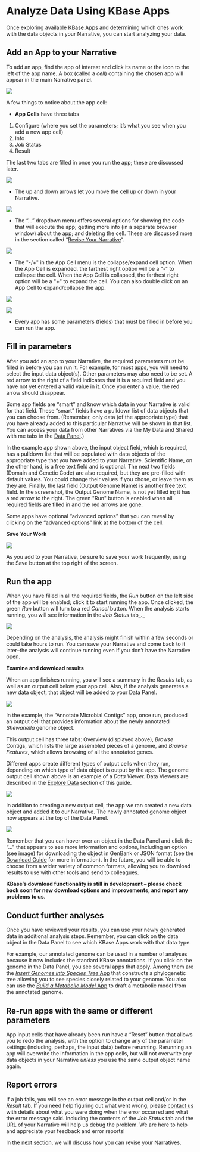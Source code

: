 # Analyze Data Using KBase Apps

Once exploring available [KBase Apps ](https://kbase.us/applist/)and determining which ones work with the data objects in your Narrative, you can start analyzing your data.

## Add an App to your Narrative

To add an app, find the app of interest and click its name or the icon to the left of the app name. A box \(called a _cell_\) containing the chosen app will appear in the main Narrative panel.

![](../../.gitbook/assets/screen-shot-2017-03-13-at-9.47.25-am.png)

A few things to notice about the app cell:

* **App Cells** have three tabs 

1. Configure \(where you set the parameters; it’s what you see when you add a new app cell\)
2. Info
3. Job Status 
4. Result

The last two tabs are filled in once you run the app; these are discussed later.

![](../../.gitbook/assets/appcell_tabs.png)

* The up and down arrows let you move the cell up or down in your Narrative.

![](../../.gitbook/assets/appcell_arrows%20%281%29.gif)

* The “…” dropdown menu offers several options for showing the code that will execute the app; getting more info \(in a separate browser window\) about the app; and deleting the cell. These are discussed more in the section called “[Revise Your Narrative](revise.md)“.

![](../../.gitbook/assets/ellipsesdropdownmenu.gif)

* The "-/+" in the App Cell menu is the collapse/expand cell option. When the App Cell is expanded, the farthest right option will be a "-" to collapse the cell. When the App Cell is collapsed, the farthest right option will be a "+" to expand the cell.  You can also double click on an App Cell to expand/collapse the app. 

![](../../.gitbook/assets/collapsecell%20%281%29.gif)

![](../../.gitbook/assets/appexpandcell.gif)

* Every app has some parameters \(fields\) that must be filled in before you can run the app.

## Fill in parameters

After you add an app to your Narrative, the required parameters must be filled in before you can run it. For example, for most apps, you will need to select the input data object\(s\). Other parameters may also need to be set. A red arrow to the right of a field indicates that it is a required field and you have not yet entered a valid value in it. Once you enter a value, the red arrow should disappear.

Some app fields are “smart” and know which data in your Narrative is valid for that field. These “smart” fields have a pulldown list of data objects that you can choose from. \(Remember, only data \(of the appropriate type\) that you have already added to this particular Narrative will be shown in that list. You can access your data from other Narratives via the My Data and Shared with me tabs in the [Data Panel](add-data.md).\)

In the example app shown above, the input object field, which is required, has a pulldown list that will be populated with data objects of the appropriate type that you have added to your Narrative. Scientific Name, on the other hand, is a free text field and is optional. The next two fields \(Domain and Genetic Code\) are also required, but they are pre-filled with default values. You could change their values if you chose, or leave them as they are. Finally, the last field \(Output Genome Name\) is another free text field. In the screenshot, the Output Genome Name, is not yet filled in; it has a red arrow to the right. The green "Run" button is enabled when all required fields are filled in and the red arrows are gone.

Some apps have optional “advanced options” that you can reveal by clicking on the “advanced options” link at the bottom of the cell.

**Save Your Work**

![](../../.gitbook/assets/savenarrative%20%284%29.gif)

As you add to your Narrative, be sure to save your work frequently, using the Save button at the top right of the screen.

## Run the app

When you have filled in all the required fields, the _Run_ button on the left side of the app will be enabled; click it to start running the app. Once clicked, the green _Run_ button will turn to a red _Cancel_ button. When the analysis starts running, you will see information in the _Job Status_ tab_**.**_

![](../../.gitbook/assets/screen-shot-2017-03-18-at-2.23.25-pm.png)

Depending on the analysis, the analysis might finish within a few seconds or could take hours to run. You can save your Narrative and come back to it later–the analysis will continue running even if you don’t have the Narrative open.

**Examine and download results**

When an app finishes running, you will see a summary in the _Results_ tab, as well as an output cell below your app cell. Also, if the analysis generates a new data object, that object will be added to your Data Panel.

![](../../.gitbook/assets/screen-shot-2017-02-01-at-1.39.36-pm.png)

In the example, the “Annotate Microbial Contigs” app, once run, produced an output cell that provides information about the newly annotated _Shewanella_ genome object.

This output cell has three tabs: Overview \(displayed above\), _Browse_ Contigs, which lists the large assembled pieces of a genome, and _Browse Features_, which allows browsing of all the annotated genes.

Different apps create different types of output cells when they run, depending on which type of data object is output by the app. The genome output cell shown above is an example of a _Data Viewer._ Data Viewers are described in the [Explore Data](explore-data.md) section of this guide.

![](../../.gitbook/assets/screen-shot-2017-02-01-at-1.42.23-pm.png)

In addition to creating a new output cell, the app we ran created a new data object and added it to our Narrative. The newly annotated genome object now appears at the top of the Data Panel.

![](../../.gitbook/assets/screen-shot-2017-02-01-at-1.44.53-pm.png)

Remember that you can hover over an object in the Data Panel and click the “..." that appears to see more information and options, including an option \(see image\) for downloading the object in GenBank or JSON format \(see the [Download Guide](../../data/upload-download-guide/) for more information\). In the future, you will be able to choose from a wider variety of common formats, allowing you to download results to use with other tools and send to colleagues.

**KBase’s download functionality is still in development – please check back soon for new download options and improvements, and report any problems to us.**

## **Conduct further analyses**

Once you have reviewed your results, you can use your newly generated data in additional analysis steps. Remember, you can click on the data object in the Data Panel to see which KBase Apps work with that data type.

For example, our annotated genome can be used in a number of analyses because it now includes the standard KBase annotations. If you click on the genome in the Data Panel, you see several apps that apply. Among them are the [_Insert Genomes into Species Tree_ App](https://kbase.us/insert-genomes-into-species-tree-app/) that constructs a phylogenetic tree allowing you to see species closely related to your genome. You also can use the [_Build a Metabolic Model_ App](https://kbase.us/metabolic-modeling-in-kbase/) to draft a metabolic model from the annotated genome.

## **Re-run apps with the same or different parameters**

App input cells that have already been run have a “Reset” button that allows you to redo the analysis, with the option to change any of the parameter settings \(including, perhaps, the input data\) before rerunning. Rerunning an app will overwrite the information in the app cells, but will not overwrite any data objects in your Narrative _unless_ you use the same output object name again.

## **Report errors**

If a job fails, you will see an error message in the output cell and/or in the _Result_ tab. If you need help figuring out what went wrong, please [contact us](../../troubleshooting/report.md) with details about what you were doing when the error occurred and what the error message said. Including the contents of the _Job Status_ tab and the URL of your Narrative will help us debug the problem. We are here to help and appreciate your feedback and error reports!

In the [next section](revise.md), we will discuss how you can revise your Narratives.

